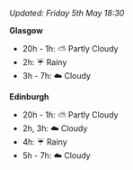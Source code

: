 *Updated: Friday 5th May 18:30*

**Glasgow**

* 20h - 1h: :partly_sunny: Partly Cloudy
* 2h: :umbrella: Rainy
* 3h - 7h: :cloud: Cloudy

**Edinburgh**

* 20h - 1h: :partly_sunny: Partly Cloudy
* 2h, 3h: :cloud: Cloudy
* 4h: :umbrella: Rainy
* 5h - 7h: :cloud: Cloudy
